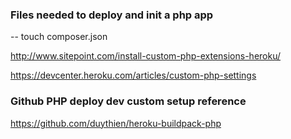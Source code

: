 ### Files needed to deploy and init a php app

-- touch composer.json

<http://www.sitepoint.com/install-custom-php-extensions-heroku/>





<https://devcenter.heroku.com/articles/custom-php-settings>



### Github PHP deploy dev custom setup reference

<https://github.com/duythien/heroku-buildpack-php>
